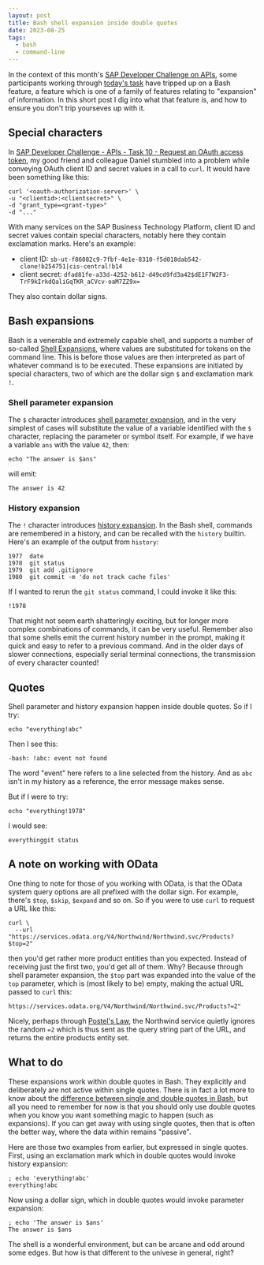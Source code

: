 ```yaml
---
layout: post
title: Bash shell expansion inside double quotes
date: 2023-08-25
tags:
  - bash
  - command-line
---
```

In the context of this month's [SAP Developer Challenge on APIs](https://blogs.sap.com/2023/08/01/sap-developer-challenge-apis/), some participants working through [today's task](https://groups.community.sap.com/t5/application-development/sap-developer-challenge-apis-task-10-request-an-oauth-access/m-p/282016) have tripped up on a Bash feature, a feature which is one of a family of features relating to "expansion" of information. In this short post I dig into what that feature is, and how to ensure you don't trip yourseves up with it.

## Special characters

In [SAP Developer Challenge - APIs - Task 10 - Request an OAuth access token](https://groups.community.sap.com/t5/application-development/sap-developer-challenge-apis-task-10-request-an-oauth-access/m-p/282016), my good friend and colleague Daniel stumbled into a problem while conveying OAuth client ID and secret values in a call to `curl`. It would have been something like this:

```shell
curl '<oauth-authorization-server>' \
-u "<clientid>:<clientsecret>" \ 
-d "grant_type=<grant-type>"
-d "..."
```

With many services on the SAP Business Technology Platform, client ID and secret values contain special characters, notably here they contain exclamation marks. Here's an example:

* client ID: `sb-ut-f86082c9-7fbf-4e1e-8310-f5d018dab542-clone!b254751|cis-central!b14`
* client secret: `dfad81fe-a33d-4252-b612-d49cd9fd3a42$dE1F7W2F3-TrF9kIrkdQaliGqTKR_aCVcv-oaM7ZZ9x=`

They also contain dollar signs.

## Bash expansions

Bash is a venerable and extremely capable shell, and supports a number of so-called [Shell Expansions](https://www.gnu.org/software/bash/manual/html_node/Shell-Expansions.html), where values are substituted for tokens on the command line. This is before those values are then interpreted as part of whatever command is to be executed. These expansions are initiated by special characters, two of which are the dollar sign `$` and exclamation mark `!`.

### Shell parameter expansion

The `$` character introduces [shell parameter expansion](https://www.gnu.org/software/bash/manual/html_node/Shell-Parameter-Expansion.html), and in the very simplest of cases will substitute the value of a variable identified with the `$` character, replacing the parameter or symbol itself. For example, if we have a variable `ans` with the value `42`, then:

```shell
echo "The answer is $ans"
```

will emit:

```text
The answer is 42
```

### History expansion

The `!` character introduces [history expansion](https://www.gnu.org/software/bash/manual/html_node/History-Interaction.html). In the Bash shell, commands are remembered in a history, and can be recalled with the `history` builtin. Here's an example of the output from `history`:

```text
1977  date
1978  git status
1979  git add .gitignore
1980  git commit -m 'do not track cache files'
```

If I wanted to rerun the `git status` command, I could invoke it like this:

```shell
!1978
```

That might not seem earth shatteringly exciting, but for longer more complex combinations of commands, it can be very useful. Remember also that some shells emit the current history number in the prompt, making it quick and easy to refer to a previous command. And in the older days of slower connections, especially serial terminal connections, the transmission of every character counted!

## Quotes

Shell parameter and history expansion happen inside double quotes. So if I try:

```shell
echo "everything!abc"
```

Then I see this:

```text
-bash: !abc: event not found
```

The word "event" here refers to a line selected from the history. And as `abc` isn't in my history as a reference, the error message makes sense. 

But if I were to try:

```shell
echo "everything!1978"
```

I would see:

```text
everythinggit status
```

## A note on working with OData

One thing to note for those of you working with OData, is that the OData system query options are all prefixed with the dollar sign. For example, there's `$top`, `$skip`, `$expand` and so on. So if you were to use `curl` to request a URL like this:

```shell
curl \
  --url "https://services.odata.org/V4/Northwind/Northwind.svc/Products?$top=2"
```

then you'd get rather more product entities than you expected. Instead of receiving just the first two, you'd get all of them. Why? Because through shell parameter expansion, the `$top` part was expanded into the value of the `top` parameter, which is (most likely to be) empty, making the actual URL passed to `curl` this:

```url
https://services.odata.org/V4/Northwind/Northwind.svc/Products?=2"
```

Nicely, perhaps through [Postel's Law](https://en.wikipedia.org/wiki/Robustness_principle), the Northwind service quietly ignores the random `=2` which is thus sent as the query string part of the URL, and returns the entire products entity set.

## What to do

These expansions work within double quotes in Bash. They explicitly and deliberately are not active within single quotes. There is in fact a lot more to know about the [difference between single and double quotes in Bash](https://stackoverflow.com/questions/6697753/difference-between-single-and-double-quotes-in-bash), but all you need to remember for now is that you should only use double quotes when you know you want something magic to happen (such as expansions). If you can get away with using single quotes, then that is often the better way, where the data within remains "passive".

Here are those two examples from earlier, but expressed in single quotes. First, using an exclamation mark which in double quotes would invoke history expansion:

```shell
; echo 'everything!abc'
everything!abc
```

Now using a dollar sign, which in double quotes would invoke parameter expansion:

```shell
; echo 'The answer is $ans'
The answer is $ans
```

The shell is a wonderful environment, but can be arcane and odd around some edges. But how is that different to the univese in general, right?
